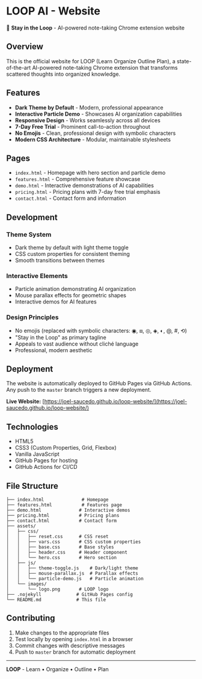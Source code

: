 # LOOP AI - Website

🚀 **Stay in the Loop** - AI-powered note-taking Chrome extension website

## Overview

This is the official website for LOOP (Learn Organize Outline Plan), a state-of-the-art AI-powered note-taking Chrome extension that transforms scattered thoughts into organized knowledge.

## Features

- **Dark Theme by Default** - Modern, professional appearance
- **Interactive Particle Demo** - Showcases AI organization capabilities
- **Responsive Design** - Works seamlessly across all devices
- **7-Day Free Trial** - Prominent call-to-action throughout
- **No Emojis** - Clean, professional design with symbolic characters
- **Modern CSS Architecture** - Modular, maintainable stylesheets

## Pages

- `index.html` - Homepage with hero section and particle demo
- `features.html` - Comprehensive feature showcase
- `demo.html` - Interactive demonstrations of AI capabilities
- `pricing.html` - Pricing plans with 7-day free trial emphasis
- `contact.html` - Contact form and information

## Development

### Theme System
- Dark theme by default with light theme toggle
- CSS custom properties for consistent theming
- Smooth transitions between themes

### Interactive Elements
- Particle animation demonstrating AI organization
- Mouse parallax effects for geometric shapes
- Interactive demos for AI features

### Design Principles
- No emojis (replaced with symbolic characters: ◉, ⧈, ◎, ◈, ◐, @, #, ⟲)
- "Stay in the Loop" as primary tagline
- Appeals to vast audience without cliché language
- Professional, modern aesthetic

## Deployment

The website is automatically deployed to GitHub Pages via GitHub Actions. Any push to the `master` branch triggers a new deployment.

**Live Website:** [https://joel-saucedo.github.io/loop-website/](https://joel-saucedo.github.io/loop-website/)

## Technologies

- HTML5
- CSS3 (Custom Properties, Grid, Flexbox)
- Vanilla JavaScript
- GitHub Pages for hosting
- GitHub Actions for CI/CD

## File Structure

```
├── index.html              # Homepage
├── features.html           # Features page  
├── demo.html              # Interactive demos
├── pricing.html           # Pricing plans
├── contact.html           # Contact form
├── assets/
│   ├── css/
│   │   ├── reset.css      # CSS reset
│   │   ├── vars.css       # CSS custom properties
│   │   ├── base.css       # Base styles
│   │   ├── header.css     # Header component
│   │   └── hero.css       # Hero section
│   ├── js/
│   │   ├── theme-toggle.js    # Dark/light theme
│   │   ├── mouse-parallax.js  # Parallax effects
│   │   └── particle-demo.js   # Particle animation
│   └── images/
│       └── logo.png       # LOOP logo
├── .nojekyll             # GitHub Pages config
└── README.md             # This file
```

## Contributing

1. Make changes to the appropriate files
2. Test locally by opening `index.html` in a browser
3. Commit changes with descriptive messages
4. Push to `master` branch for automatic deployment

---

**LOOP** - Learn • Organize • Outline • Plan